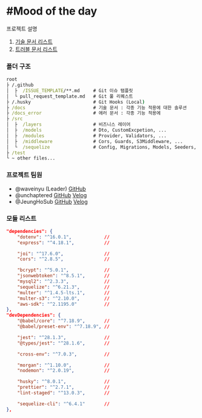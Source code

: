 # #Mood of the day

프로젝트 설명

1. [기술 문서 리스트](./docs/README.md)
2. [트러블 문서 리스트](./docs_error/README.md)

### 폴더 구조

```cmd
root
├ /.github                      
│  ├  /ISSUE_TEMPLATE/**.md     # Git 이슈 탬플릿
│  └ pull_request_template.md   # Git 풀 리퀘스트
├ /.husky                       # Git Hooks (Local)
├ /docs                         # 기술 문서 : 각종 기능 적용에 대한 솔루션
├ /docs_error                   # 에러 문서 : 각종 기능 적용에 
├ /src
│  ├  /layers                   # 비즈니스 레이어
│  ├  /models                   # Dto, CustomExcpetion, ...
│  ├  /modules                  # Provider, Validators, ...
│  ├  /middleware               # Cors, Guards, S3Middleware, ...
│  └  /sequelize                # Config, Migrations, Models, Seeders, ...
├ /test
└ ~ other files...
```

### 프로젝트 팀원

-   @waveinyu (Leader) [GitHub](https://github.com/waveinyu)
-   @unchaptered [GitHub](https://github.com/unchaptered) [Velog](https://velog.io/@wlwjsan)
-   @JeungHoSub [GitHub](https://github.com/JeungHoSub) [Velog](https://velog.io/@unchapterd)

### 모듈 리스트

```json
"dependencies": {
    "dotenv": "^16.0.1",            //
    "express": "^4.18.1",           //

    "joi": "^17.6.0",               //
    "cors": "^2.8.5",               //

    "bcrypt": "^5.0.1",             //
    "jsonwebtoken": "^8.5.1",       //
    "mysql2": "^2.3.3",             //
    "sequelize": "^6.21.3",         //
    "multer": "^1.4.5-lts.1",       //
    "multer-s3": "^2.10.0",         //
    "aws-sdk": "^2.1195.0"          //
},
"devDependencies": {
    "@babel/core": "^7.18.9",       //
    "@babel/preset-env": "^7.18.9", //

    "jest": "^28.1.3",              //
    "@types/jest": "^28.1.6",       //

    "cross-env": "^7.0.3",          //

    "morgan": "^1.10.0",            //
    "nodemon": "^2.0.19",           //

    "husky": "^8.0.1",              //
    "prettier": "^2.7.1",           //
    "lint-staged": "^13.0.3",       //

    "sequelize-cli": "^6.4.1"       //
},
```
